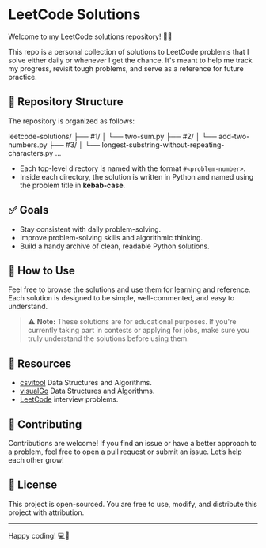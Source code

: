 # LeetCode Solutions

Welcome to my LeetCode solutions repository! 👨‍💻

This repo is a personal collection of solutions to LeetCode problems that I solve either daily or whenever I get the chance. It's meant to help me track my progress, revisit tough problems, and serve as a reference for future practice.

## 📁 Repository Structure

The repository is organized as follows:

leetcode-solutions/ ├── #1/ │ └── two-sum.py ├── #2/ │ └── add-two-numbers.py ├── #3/ │ └── longest-substring-without-repeating-characters.py ...


- Each top-level directory is named with the format `#<problem-number>`.
- Inside each directory, the solution is written in Python and named using the problem title in **kebab-case**.

## ✅ Goals
- Stay consistent with daily problem-solving.
- Improve problem-solving skills and algorithmic thinking.
- Build a handy archive of clean, readable Python solutions.

## 🚀 How to Use
Feel free to browse the solutions and use them for learning and reference. Each solution is designed to be simple, well-commented, and easy to understand.

> ⚠️ **Note:** These solutions are for educational purposes. If you're currently taking part in contests or applying for jobs, make sure you truly understand the solutions before using them.

## 📌 Resources
- [csvitool](https://csvistool.com/) Data Structures and Algorithms.
- [visualGo](https://visualgo.net/en) Data Structures and Algorithms.
- [LeetCode](https://leetcode.com/problemset/) interview problems.

## 🤝 Contributing
Contributions are welcome! If you find an issue or have a better approach to a problem, feel free to open a pull request or submit an issue. Let’s help each other grow!

## 📄 License
This project is open-sourced. You are free to use, modify, and distribute this project with attribution.

---

Happy coding! 💻🚀
